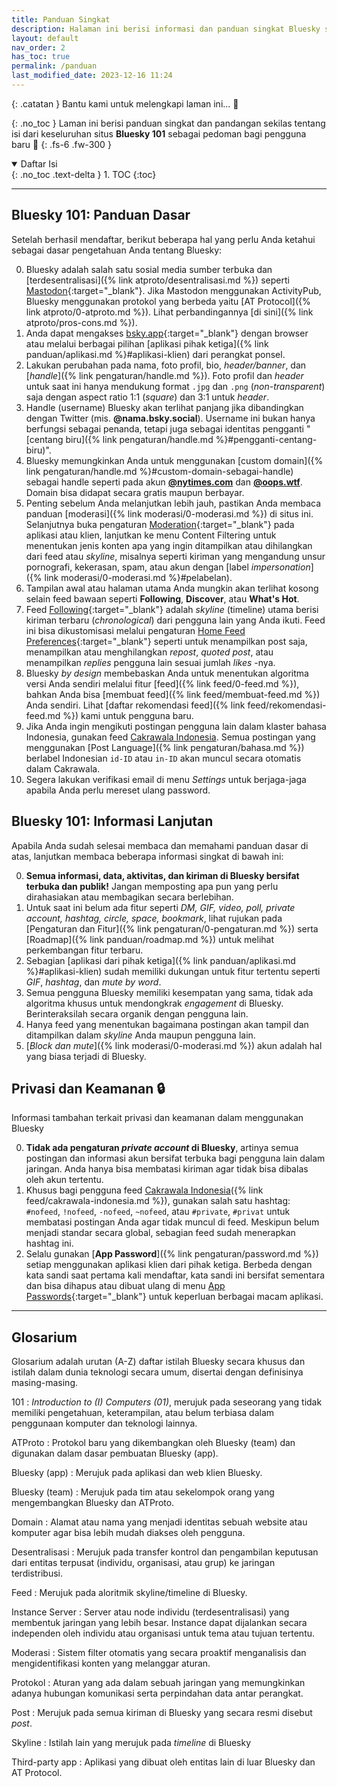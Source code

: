 ```yaml
---
title: Panduan Singkat
description: Halaman ini berisi informasi dan panduan singkat Bluesky sebagai pedoman bagi pengguna baru 🙌
layout: default
nav_order: 2
has_toc: true
permalink: /panduan
last_modified_date: 2023-12-16 11:24
---
```


{: .catatan }
Bantu kami untuk melengkapi laman ini... 🥺

{: .no_toc }
Laman ini berisi panduan singkat dan pandangan sekilas tentang isi dari keseluruhan situs **Bluesky 101** sebagai pedoman bagi pengguna baru 🙌
{: .fs-6 .fw-300 }

<details open markdown="block">
  <summary>
    Daftar Isi
  </summary>
  {: .no_toc .text-delta }
1. TOC
{:toc}
</details>

---

## Bluesky 101: Panduan Dasar
Setelah berhasil mendaftar, berikut beberapa hal yang perlu Anda ketahui sebagai dasar pengetahuan Anda tentang Bluesky:

0. Bluesky adalah salah satu sosial media sumber terbuka dan [terdesentralisasi]({% link atproto/desentralisasi.md %}) seperti [Mastodon]{:target="_blank"}. Jika Mastodon menggunakan ActivityPub, Bluesky menggunakan protokol yang berbeda yaitu [AT Protocol]({% link atproto/0-atproto.md %}). Lihat perbandingannya [di sini]({% link atproto/pros-cons.md %}).
0. Anda dapat mengakses [bsky.app]{:target="_blank"} dengan browser atau melalui berbagai pilihan [aplikasi pihak ketiga]({% link panduan/aplikasi.md %}#aplikasi-klien) dari perangkat ponsel.
0. Lakukan perubahan pada nama, foto profil, bio, *header/banner*, dan [*handle*]({% link pengaturan/handle.md %}). Foto profil dan *header* untuk saat ini hanya mendukung format `.jpg` dan `.png` (*non-transparent*) saja dengan aspect ratio 1:1 (*square*) dan 3:1 untuk *header*.
0. Handle (username) Bluesky akan terlihat panjang jika dibandingkan dengan Twitter (mis. **@nama.bsky.social**). Username ini bukan hanya berfungsi sebagai penanda, tetapi juga sebagai identitas pengganti "[centang biru]({% link pengaturan/handle.md %}#pengganti-centang-biru)".
0. Bluesky memungkinkan Anda untuk menggunakan [custom domain]({% link pengaturan/handle.md %}#custom-domain-sebagai-handle) sebagai handle seperti pada akun [**@nytimes.com**](https://bsky.app/profile/nytimes.com) dan [**@oops.wtf**](https://bsky.app/profile/oops.wtf). Domain bisa didapat secara gratis maupun berbayar.
0. Penting sebelum Anda melanjutkan lebih jauh, pastikan Anda membaca panduan [moderasi]({% link moderasi/0-moderasi.md %}) di situs ini. Selanjutnya buka pengaturan [Moderation](https://bsky.app/moderation){:target="_blank"} pada aplikasi atau klien, lanjutkan ke menu Content Filtering untuk menentukan jenis konten apa yang ingin ditampilkan atau dihilangkan dari feed atau *skyline*, misalnya seperti kiriman yang mengandung unsur pornografi, kekerasan, spam, atau akun dengan [label *impersonation*]({% link moderasi/0-moderasi.md %}#pelabelan).
0. Tampilan awal atau halaman utama Anda mungkin akan terlihat kosong selain feed bawaan seperti **Following**, **Discover**, atau **What's Hot**.
0. Feed [Following](https://bsky.app){:target="_blank"} adalah *skyline* (timeline) utama berisi kiriman terbaru (*chronological*) dari pengguna lain yang Anda ikuti. Feed ini bisa dikustomisasi melalui pengaturan [Home Feed Preferences](https://bsky.app/settings/home-feed){:target="_blank"} seperti untuk menampilkan post saja, menampilkan atau menghilangkan *repost*, *quoted post*, atau menampilkan *replies* pengguna lain sesuai jumlah *likes* -nya.
0. Bluesky *by design* membebaskan Anda untuk menentukan algoritma versi Anda sendiri melalui fitur [feed]({% link feed/0-feed.md %}), bahkan Anda bisa [membuat feed]({% link feed/membuat-feed.md %}) Anda sendiri. Lihat [daftar rekomendasi feed]({% link feed/rekomendasi-feed.md %}) kami untuk pengguna baru.
0. Jika Anda ingin mengikuti postingan pengguna lain dalam klaster bahasa Indonesia, gunakan feed [Cakrawala Indonesia]. Semua postingan yang menggunakan [Post Language]({% link pengaturan/bahasa.md %}) berlabel Indonesian `id-ID` atau `in-ID` akan muncul secara otomatis dalam Cakrawala.
0. Segera lakukan verifikasi email di menu *Settings* untuk berjaga-jaga apabila Anda perlu mereset ulang password.

## Bluesky 101: Informasi Lanjutan
Apabila Anda sudah selesai membaca dan memahami panduan dasar di atas, lanjutkan membaca beberapa informasi singkat di bawah ini:

0. **Semua informasi, data, aktivitas, dan kiriman di Bluesky bersifat terbuka dan publik!** Jangan memposting apa pun yang perlu dirahasiakan atau membagikan secara berlebihan.
0. Untuk saat ini belum ada fitur seperti *DM, GIF, video, poll, private account, hashtag, circle, space, bookmark*, lihat rujukan pada [Pengaturan dan Fitur]({% link pengaturan/0-pengaturan.md %}) serta [Roadmap]({% link panduan/roadmap.md %}) untuk melihat perkembangan fitur terbaru.
0. Sebagian [aplikasi dari pihak ketiga]({% link panduan/aplikasi.md %}#aplikasi-klien) sudah memiliki dukungan untuk fitur tertentu seperti *GIF*, *hashtag*, dan *mute by word*.
0. Semua pengguna Bluesky memiliki kesempatan yang sama, tidak ada algoritma khusus untuk mendongkrak *engagement* di Bluesky. Berinteraksilah secara organik dengan pengguna lain.
0. Hanya feed yang menentukan bagaimana postingan akan tampil dan ditampilkan dalam *skyline* Anda maupun pengguna lain.
0. [*Block dan mute*]({% link moderasi/0-moderasi.md %}) akun adalah hal yang biasa terjadi di Bluesky.

## Privasi dan Keamanan 🔒
Informasi tambahan terkait privasi dan keamanan dalam menggunakan Bluesky

0. **Tidak ada pengaturan *private account* di Bluesky**, artinya semua postingan dan informasi akun bersifat terbuka bagi pengguna lain dalam jaringan. Anda hanya bisa membatasi kiriman agar tidak bisa dibalas oleh akun tertentu.
0. Khusus bagi pengguna feed [Cakrawala Indonesia]({% link feed/cakrawala-indonesia.md %}), gunakan salah satu hashtag: `#nofeed`, `!nofeed`, `-nofeed`, `~nofeed`, atau `#private`, `#privat` untuk membatasi postingan Anda agar tidak muncul di feed. Meskipun belum menjadi standar secara global, sebagian feed sudah menerapkan hashtag ini.
0. Selalu gunakan [**App Password**]({% link pengaturan/password.md %}) setiap menggunakan aplikasi klien dari pihak ketiga. Berbeda dengan kata sandi saat pertama kali mendaftar, kata sandi ini bersifat sementara dan bisa dihapus atau dibuat ulang di menu [App Passwords](https://bsky.app/settings/app-passwords){:target="_blank"} untuk keperluan berbagai macam aplikasi.

---

## Glosarium
Glosarium adalah urutan (A-Z) daftar istilah Bluesky secara khusus dan istilah dalam dunia teknologi secara umum, disertai dengan definisinya masing-masing.

101
: *Introduction to (I) Computers (01)*, merujuk pada seseorang yang tidak memiliki pengetahuan, keterampilan, atau belum terbiasa dalam penggunaan komputer dan teknologi lainnya.

ATProto
: Protokol baru yang dikembangkan oleh Bluesky (team) dan digunakan dalam dasar pembuatan Bluesky (app).

Bluesky (app)
: Merujuk pada aplikasi dan web klien Bluesky.

Bluesky (team)
: Merujuk pada tim atau sekelompok orang yang mengembangkan Bluesky dan ATProto.

Domain
: Alamat atau nama yang menjadi identitas sebuah website atau komputer agar bisa lebih mudah diakses oleh pengguna.

Desentralisasi
: Merujuk pada transfer kontrol dan pengambilan keputusan dari entitas terpusat (individu, organisasi, atau grup) ke jaringan terdistribusi.

Feed
: Merujuk pada aloritmik skyline/timeline di Bluesky.

Instance Server
: Server atau node individu (terdesentralisasi) yang membentuk jaringan yang lebih besar. Instance dapat dijalankan secara independen oleh individu atau organisasi untuk tema atau tujuan tertentu.

Moderasi
: Sistem filter otomatis yang secara proaktif menganalisis dan mengidentifikasi konten yang melanggar aturan.

Protokol
: Aturan yang ada dalam sebuah jaringan yang memungkinkan adanya hubungan komunikasi serta perpindahan data antar perangkat.

Post
: Merujuk pada semua kiriman di Bluesky yang secara resmi disebut *post*.

Skyline
: Istilah lain yang merujuk pada *timeline* di Bluesky

Third-party app
: Aplikasi yang dibuat oleh entitas lain di luar Bluesky dan AT Protocol.

[bsky.app]: https://bsky.app
[Mastodon]: https://joinmastodon.org
[cakrawala indonesia]: https://bsky.app/profile/did:plc:7opjnfmb6gtbgjrsr3777ujx/feed/aaagz4bmp5o3c